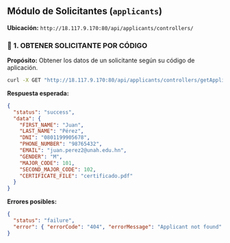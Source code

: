 ## **Módulo de Solicitantes (`applicants`)**
**Ubicación:** `http://18.117.9.170:80/api/applicants/controllers/`

### 🔹 1. OBTENER SOLICITANTE POR CÓDIGO
**Propósito:** Obtener los datos de un solicitante según su código de aplicación.

```bash
curl -X GET "http://18.117.9.170:80/api/applicants/controllers/getApplicant.php?applicationCode=20251000001" | jq
```
**Respuesta esperada:**
```json
{
  "status": "success",
  "data": {
    "FIRST_NAME": "Juan",
    "LAST_NAME": "Pérez",
    "DNI": "0801199905678",
    "PHONE_NUMBER": "98765432",
    "EMAIL": "juan.perez2@unah.edu.hn",
    "GENDER": "M",
    "MAJOR_CODE": 101,
    "SECOND_MAJOR_CODE": 102,
    "CERTIFICATE_FILE": "certificado.pdf"
  }
}
```
**Errores posibles:**
```json
{
  "status": "failure",
  "error": { "errorCode": "404", "errorMessage": "Applicant not found" }
}
```


